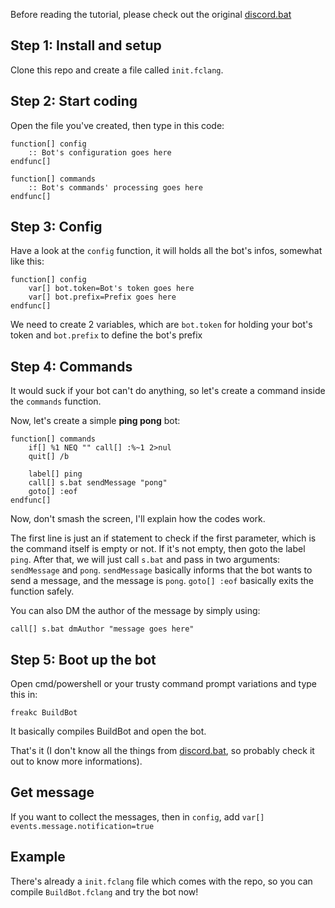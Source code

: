 Before reading the tutorial, please check out the original [discord.bat](https://github.com/mininmobile/discord.bat)

## Step 1: Install and setup
Clone this repo and create a file called `init.fclang`.

## Step 2: Start coding
Open the file you've created, then type in this code:

	function[] config
		:: Bot's configuration goes here
	endfunc[]

	function[] commands
		:: Bot's commands' processing goes here
	endfunc[]

## Step 3: Config
Have a look at the `config` function, it will holds all the bot's infos, somewhat like this:

	function[] config
		var[] bot.token=Bot's token goes here
		var[] bot.prefix=Prefix goes here
	endfunc[]

We need to create 2 variables, which are `bot.token` for holding your bot's token and `bot.prefix` to define the bot's prefix

## Step 4: Commands
It would suck if your bot can't do anything, so let's create a command inside the `commands` function.

Now, let's create a simple **ping pong** bot:

	function[] commands
		if[] %1 NEQ "" call[] :%~1 2>nul
		quit[] /b

		label[] ping
		call[] s.bat sendMessage "pong"
		goto[] :eof
	endfunc[]

Now, don't smash the screen, I'll explain how the codes work.

The first line is just an if statement to check if the first parameter, which is the command itself is empty or not. If it's not empty, then goto the label `ping`. After that, we will just call `s.bat` and pass in two arguments: `sendMessage` and `pong`. `sendMessage` basically informs that the bot wants to send a message, and the message is `pong`. `goto[] :eof` basically exits the function safely.

You can also DM the author of the message by simply using:

	call[] s.bat dmAuthor "message goes here"

## Step 5: Boot up the bot
Open cmd/powershell or your trusty command prompt variations and type this in:

	freakc BuildBot

It basically compiles BuildBot and open the bot.

That's it (I don't know all the things from [discord.bat](https://github.com/mininmobile/discord.bat), so probably check it out to know more informations).

## Get message
If you want to collect the messages, then in `config`, add `var[] events.message.notification=true`

## Example
There's already a `init.fclang` file which comes with the repo, so you can compile `BuildBot.fclang` and try the bot now!